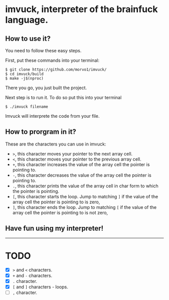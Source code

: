 # imvuck, interpreter of the brainfuck language.

## How to use it?
You need to follow these easy steps.

First, put these commands into your terminal:

```    
$ git clone https://github.com/morvo1/imvuck/
$ cd imvuck/build
$ make -j$(nproc)
```

There you go, you just built the project.

Next step is to run it. To do so put this into your terminal

```
$ ./imvuck filename
```
Imvuck will interprete the code from your file.

## How to prorgram in it?

These are the characters you can use in imvuck:

- `>`, this character moves your pointer to the next array cell.
- `<`, this character moves your pointer to the previous array cell.
- `+`, this character increases the value of the array cell the pointer is pointing to.
- `-`, this character decreases the value of the array cell the pointer is pointing to.
- `.`, this character prints the value of the array cell in char form to which the pointer is pointing.
- `[`, this character starts the loop. Jump to matching `]` if the value of the array cell the pointer is pointing to is zero,
- `]`, this character ends the loop. Jump to matching `[` if the value of the array cell the pointer is pointing to is not zero,

## Have fun using my interpreter!
---
# TODO
- [X] `>` and `<` characters.
- [X] `+` and `-` characters.
- [X] `.` character.
- [X] `[` and `]` characters - loops.
- [ ] `,` character.
